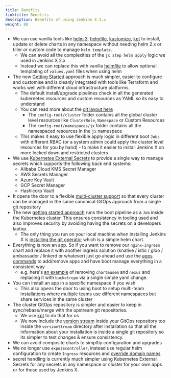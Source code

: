 ```yaml
---
title: Benefits
linktitle: Benefits
description: Benefits of using Jenkins X 3.x
weight: 80
---
```



* We can use vanilla tools like [helm 3](https://helm.sh/), [helmfile](https://github.com/roboll/helmfile), [kustomize](https://kustomize.io/), [kpt](https://googlecontainertools.github.io/kpt/) to install, update or delete charts in any namespace without needing helm 2.x or tiller or custom code to manage `helm template`.
  * We can avoid all the complexities of the `jx step helm apply` logic we used in Jenkins X 2.x
  * Instead we can replace this with vanilla [helmfile](https://github.com/roboll/helmfile) to allow optional templating of `values.yaml` files when using helm
* The new [Getting Started](/docs/v3/getting-started/) approach is much simpler, easier to configure and customise and is cleanly integrated with tools like Terraform and works well with different cloud infrastructure platforms.
  * The default install/upgrade pipelines check in all the generated kubernetes resources and custom resources as YAML so its easy to understand
  * You can read more about the [git layout here](https://github.com/jenkins-x/jx-gitops/blob/master/docs/git_layout.md)
    * The `config-root/cluster` folder contains all the global cluster level resources like `ClusterRole`, `Namespace` or Custom Resources
    * The `config-root/namespaces/jx` folder contains all the namespaced resources in the `jx` namespace
  * This makes it easy to use flexible apply logic in different boot `Jobs` with different RBAC (or a system admin could apply the cluster level resources for you by hand) - to make it easier to install Jenkins X on more locked down and restricted clusters
* We use [Kubernetes External Secrets](https://github.com/godaddy/kubernetes-external-secrets) to provide a single way to manage secrets which supports the following back end systems:
  * Alibaba Cloud KMS Secret Manager
  * AWS Secrets Manager
  * Azure Key Vault
  * GCP Secret Manager
  * Hashicorp Vault
* It opens the door to a flexible [multi-cluster support](/docs/v3/guides/multi-cluster/) so that every cluster can be managed in the same canonical GitOps approach from a single git repository 
* The new [getting started approach](/docs/v3/getting-started/) runs the boot pipeline as a `Job` inside the Kubernetes cluster. This ensures consistency in tooling used and also improves security by avoiding having the secrets on a developers laptop. 
  * The only thing you run on your local machine when installing Jenkins X is [installing the git operator](/docs/v3/guides/operator/) which is a simple helm chart.
* Everything is now an app. So if you want to remove our `nginx-ingress` chart and replace it with another ingress solution (knative / istio / gloo / ambassador / linkerd or whatever) just go ahead and use the [apps commands](/docs/v3/develop/apps/) to add/remove apps and have boot manage everything in a consistent way
    * e.g. here's [an example](https://github.com/jx3-gitops-repositories/jx3-kind-vault/blob/master/helmfile.yaml#L17) of removing `chartmusem` and `nexus` and replacing it with `bucketrepo` via a single simple yaml change.
* You can install an app in a specific namespace if you wish
    * This also opens the door to using boot to setup multi-team installations where multiple teams use different namespaces but share services in the same cluster
* The cluster GitOps repository is simpler and easier to keep in sync/rebase/merge with the upstream git repositories.
  * We use [kpt](https://googlecontainertools.github.io/kpt/) to do that for us
  * We now include the [version stream](https://jenkins-x.io/about/concepts/version-stream/) inside your GitOps repository too inside the `versionStream` directory after installation so that all the information about your installation is inside a single git repository so its simpler to test changes & ensure consistency.
* We can avoid composite charts to simplfiy configuration and upgrades
* We no longer use `exposecontroller`, instead use regular helm configuration to create `Ingress` resources and [override domain names](/docs/v3/develop/faq/#how-do-i-configure-the-ingress-domain-in-dev-staging-or-production)
* secret handling is currently much simpler using Kubernetes External Secrets for any secrets in any namespace or cluster for your own apps or for those used by Jenkins X.
